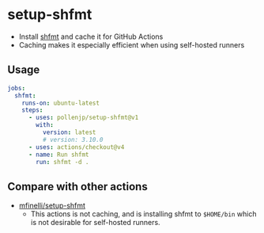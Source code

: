 # setup-shfmt

- Install [shfmt](https://github.com/mvdan/sh) and cache it for GitHub Actions
- Caching makes it especially efficient when using self-hosted runners

## Usage

```yaml
jobs:
  shfmt:
    runs-on: ubuntu-latest
    steps:
      - uses: pollenjp/setup-shfmt@v1
        with:
          version: latest
          # version: 3.10.0
      - uses: actions/checkout@v4
      - name: Run shfmt
        run: shfmt -d .
```

## Compare with other actions

- [mfinelli/setup-shfmt](https://github.com/mfinelli/setup-shfmt)
  - This actions is not caching, and is installing shfmt to `$HOME/bin` which is
    not desirable for self-hosted runners.
